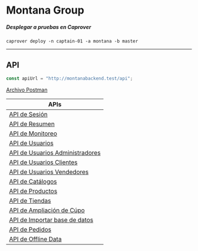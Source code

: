 # Montana Group

##### Desplegar a pruebas en Caprover
```
caprover deploy -n captain-01 -a montana -b master
```

------------------------------------------

## API

```js
const apiUrl = "http://montanabackend.test/api";
```

[Archivo Postman](documentation/Montana.postman_collection.json)

|APIs                                                                       |
|---------------------------------------------------------------------------|
|[API de Sesión](documentation/Sesion.md)                                   |
|[API de Resumen](documentation/Resumen.md)                                 |
|[API de Monitoreo](documentation/Monitoreo.md)                             |
|[API de Usuarios](documentation/Usuarios.md)                               |
|[API de Usuarios Administradores](documentation/UsuariosAdministradores.md)|
|[API de Usuarios Clientes](documentation/UsuariosClientes.md)              |
|[API de Usuarios Vendedores](documentation/UsuariosVendedores.md)          |
|[API de Catálogos](documentation/Catalogos.md)                             |
|[API de Productos](documentation/Productos.md)                             |
|[API de Tiendas](documentation/Tiendas.md)                                 |
|[API de Ampliación de Cúpo](documentation/AmpliacionCupo.md)               |
|[API de Importar base de datos](documentation/ImportarDB.md)               |
|[API de Pedidos](documentation/Pedidos.md)                                 |
|[API de Offline Data](documentation/OfflineData.md)                        |
